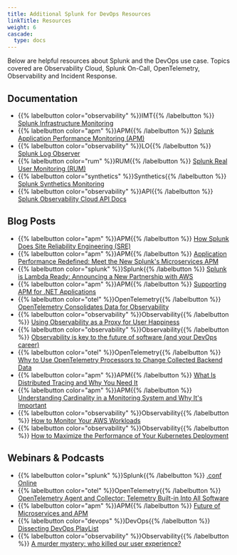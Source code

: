 ```yaml
---
title: Additional Splunk for DevOps Resources
linkTitle: Resources
weight: 6
cascade:
  type: docs
---
```


Below are helpful resources about Splunk and the DevOps use case. Topics covered are Observability Cloud, Splunk On-Call, OpenTelemetry, Observability and Incident Response.

## Documentation

* {{% labelbutton color="observability" %}}IMT{{% /labelbutton %}} [Splunk Infrastructure Monitoring](https://docs.splunk.com/Observability/infrastructure/intro-to-infrastructure.html#nav-Introduction-to-Splunk-Infrastructure-Monitoring)
* {{% labelbutton color="apm" %}}APM{{% /labelbutton %}} [Splunk Application Performance Monitoring (APM)](https://docs.splunk.com/Observability/apm/intro-to-apm.html#nav-Introduction-to-Splunk-APM)
* {{% labelbutton color="observability" %}}LO{{% /labelbutton %}} [Splunk Log Observer](https://docs.splunk.com/Observability/logs/intro-to-logs.html#nav-Introduction-to-Splunk-Log-Observer)
* {{% labelbutton color="rum" %}}RUM{{% /labelbutton %}} [Splunk Real User Monitoring (RUM)](https://docs.splunk.com/Observability/rum/intro-to-rum.html#nav-Introduction-to-Splunk-RUM)
* {{% labelbutton color="synthetics" %}}Synthetics{{% /labelbutton %}} [Splunk Synthetics Monitoring](https://help.rigor.com/hc/en-us)
* {{% labelbutton color="observability" %}}API{{% /labelbutton %}} [Splunk Observability Cloud API Docs](https://dev.splunk.com/observability/docs/)

## Blog Posts

* {{% labelbutton color="apm" %}}APM{{% /labelbutton %}} [How Splunk Does Site Reliability Engineering (SRE)](https://splk.it/3eKyy46)
* {{% labelbutton color="apm" %}}APM{{% /labelbutton %}} [Application Performance Redefined: Meet the New Splunk's Microservices APM](https://www.splunk.com/en_us/blog/it/application-performance-redefined-meet-the-new-signalfx-microservices-apm.html)
* {{% labelbutton color="splunk" %}}Splunk{{% /labelbutton %}} [Splunk is Lambda Ready: Announcing a New Partnership with AWS](https://www.splunk.com/en_us/blog/it/splunk-is-lambda-ready.html)
* {{% labelbutton color="apm" %}}APM{{% /labelbutton %}} [Supporting APM for .NET Applications](https://www.splunk.com/en_us/blog/cloud/supporting-apm-for-net-applications.html)
* {{% labelbutton color="otel" %}}OpenTelemetry{{% /labelbutton %}} [OpenTelemetry Consolidates Data for Observability](https://thenewstack.io/opentelemetry-consolidates-data-for-observability/)
* {{% labelbutton color="observability" %}}Observability{{% /labelbutton %}} [Using Observability as a Proxy for User Happiness](https://www.splunk.com/en_us/blog/cloud/using-observability-as-a-proxy-for-customer-happiness.html)
* {{% labelbutton color="observability" %}}Observability{{% /labelbutton %}} [Observability is key to the future of software (and your DevOps career)](https://stackoverflow.blog/2021/09/08/observability-is-key-to-the-future-of-software-and-your-devops-career/)
* {{% labelbutton color="otel" %}}OpenTelemetry{{% /labelbutton %}} [Why to Use OpenTelemetry Processors to Change Collected Backend Data](https://www.splunk.com/en_us/blog/devops/why-to-use-opentelemetry-processors-to-change-collected-backend-data.html)
* {{% labelbutton color="apm" %}}APM{{% /labelbutton %}} [What Is Distributed Tracing and Why You Need It](https://www.splunk.com/en_us/blog/devops/what-is-distributed-tracing-and-why-you-need-it.html)
* {{% labelbutton color="apm" %}}APM{{% /labelbutton %}} [Understanding Cardinality in a Monitoring System and Why It's Important](https://www.splunk.com/en_us/blog/devops/understanding-cardinality-in-a-monitoring-system-and-why-it-s-important.html)
* {{% labelbutton color="observability" %}}Observability{{% /labelbutton %}} [How to Monitor Your AWS Workloads](https://www.splunk.com/en_us/blog/devops/how-to-monitor-your-aws-workloads.html)
* {{% labelbutton color="observability" %}}Observability{{% /labelbutton %}} [How to Maximize the Performance of Your Kubernetes Deployment](https://www.splunk.com/en_us/blog/devops/how-to-maximize-the-performance-of-your-kubernetes-deployment.html)

## Webinars & Podcasts

* {{% labelbutton color="splunk" %}}Splunk{{% /labelbutton %}} [.conf Online](https://conf.splunk.com/watch/conf-online.html#/)
* {{% labelbutton color="otel" %}}OpenTelemetry{{% /labelbutton %}} [OpenTelemetry Agent and Collector: Telemetry Built-in Into All Software](https://www.youtube.com/watch?v=cHiFSprUqa0)
* {{% labelbutton color="apm" %}}APM{{% /labelbutton %}} [Future of Microservices and APM](https://bit.ly/3cpdbUs)
* {{% labelbutton color="devops" %}}DevOps{{% /labelbutton %}} [Dissecting DevOps PlayList](https://www.youtube.com/playlist?list=PLxkFdMSHYh3QOOQ7D1YyPYOlavuVBRmNm)
* {{% labelbutton color="observability" %}}Observability{{% /labelbutton %}} [A murder mystery: who killed our user experience?](https://stackoverflow.blog/2021/10/27/observability-thrives-when-vendor-lock-in-dies/)
